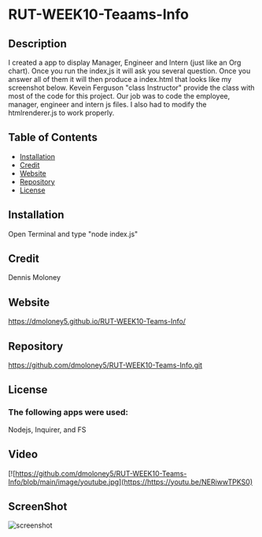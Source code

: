 # RUT-WEEK10-Teaams-Info
 ## Description
  I created a app to display Manager, Engineer and Intern (just like an Org chart).  Once you run the index,js it will ask you several question.  Once you answer all of them it will then produce a index.html that looks like my screenshot below.  Kevein Ferguson "class Instructor" provide the class with most of the code for this project.  Our job was to code the employee, manager, engineer and intern js files.  I also had to modify the htmlrenderer.js to work properly.

  
  ## Table of Contents
  * [Installation](#installation)
  * [Credit](#credit)
  * [Website](#Website)
  * [Repository](#Repository)
  * [License](#License)
  
  ## Installation
  Open Terminal and type "node index.js"

  ## Credit
  Dennis Moloney

  ## Website
  https://dmoloney5.github.io/RUT-WEEK10-Teams-Info/

  ## Repository
  https://github.com/dmoloney5/RUT-WEEK10-Teams-Info.git

  ## License
  ### The following apps were used: 
  Nodejs, Inquirer, and FS
  
  ## Video
  [![https://github.com/dmoloney5/RUT-WEEK10-Teams-Info/blob/main/image/youtube.jpg](https://https://youtu.be/NERiwwTPKS0)

  ## ScreenShot
  ![screenshot](https://github.com/dmoloney5/RUT-WEEK10-Teams-Info/blob/main/image/My%20Team1.jpg)
